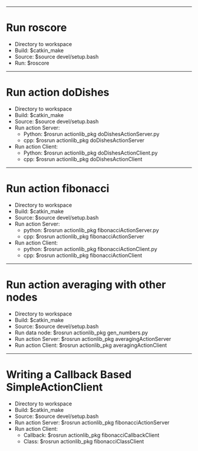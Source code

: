 ------------------------------------------------------------------------------
# Run roscore
- Directory to workspace
- Build: $catkin_make
- Source: $source devel/setup.bash
- Run: $roscore

--------------------------------------------------------------------------------------
# Run action doDishes
- Directory to workspace
- Build: $catkin_make
- Source: $source devel/setup.bash
- Run action Server:
    + Python: $rosrun actionlib_pkg doDishesActionServer.py
    + cpp: $rosrun actionlib_pkg doDishesActionServer
- Run action Client:
    + Python: $rosrun actionlib_pkg doDishesActionClient.py
    + cpp: $rosrun actionlib_pkg doDishesActionClient

--------------------------------------------------------------------------------------
# Run action fibonacci
- Directory to workspace
- Build: $catkin_make
- Source: $source devel/setup.bash
- Run action Server: 
    + python: $rosrun actionlib_pkg fibonacciActionServer.py
    + cpp: $rosrun actionlib_pkg fibonacciActionServer
- Run action Client: 
    + python: $rosrun actionlib_pkg fibonacciActionClient.py
    + cpp: $rosrun actionlib_pkg fibonacciActionClient

--------------------------------------------------------------------------------------
# Run action averaging with other nodes
- Directory to workspace
- Build: $catkin_make
- Source: $source devel/setup.bash
- Run data node: $rosrun actionlib_pkg gen_numbers.py
- Run action Server: $rosrun actionlib_pkg averagingActionServer
- Run action Client: $rosrun actionlib_pkg averagingActionClient

--------------------------------------------------------------------------------------
# Writing a Callback Based SimpleActionClient
- Directory to workspace
- Build: $catkin_make
- Source: $source devel/setup.bash
- Run action Server: $rosrun actionlib_pkg fibonacciActionServer
- Run action Client: 
    + Callback: $rosrun actionlib_pkg fibonacciCallbackClient
    + Class: $rosrun actionlib_pkg fibonacciClassClient